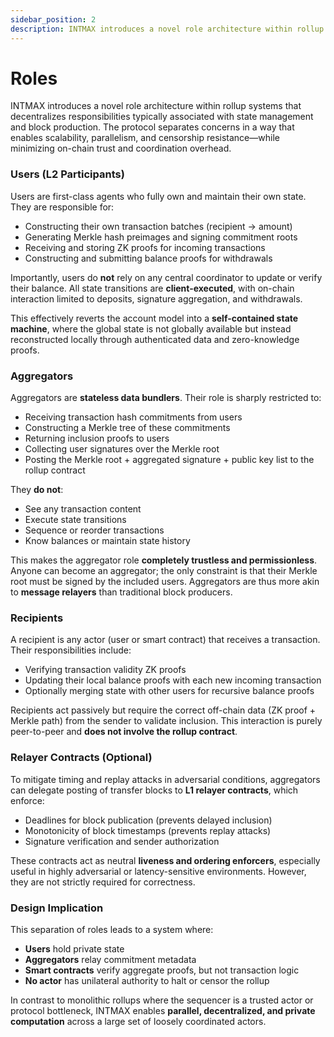 ```yaml
---
sidebar_position: 2
description: INTMAX introduces a novel role architecture within rollup systems that decentralizes responsibilities typically associated with state management and block production.
---
```


# Roles

INTMAX introduces a novel role architecture within rollup systems that decentralizes responsibilities typically associated with state management and block production. The protocol separates concerns in a way that enables scalability, parallelism, and censorship resistance—while minimizing on-chain trust and coordination overhead.

### Users (L2 Participants)

Users are first-class agents who fully own and maintain their own state. They are responsible for:

- Constructing their own transaction batches (recipient → amount)
- Generating Merkle hash preimages and signing commitment roots
- Receiving and storing ZK proofs for incoming transactions
- Constructing and submitting balance proofs for withdrawals

Importantly, users do **not** rely on any central coordinator to update or verify their balance. All state transitions are **client-executed**, with on-chain interaction limited to deposits, signature aggregation, and withdrawals.

This effectively reverts the account model into a **self-contained state machine**, where the global state is not globally available but instead reconstructed locally through authenticated data and zero-knowledge proofs.

### Aggregators

Aggregators are **stateless data bundlers**. Their role is sharply restricted to:

- Receiving transaction hash commitments from users
- Constructing a Merkle tree of these commitments
- Returning inclusion proofs to users
- Collecting user signatures over the Merkle root
- Posting the Merkle root + aggregated signature + public key list to the rollup contract

They **do not**:

- See any transaction content
- Execute state transitions
- Sequence or reorder transactions
- Know balances or maintain state history

This makes the aggregator role **completely trustless and permissionless**. Anyone can become an aggregator; the only constraint is that their Merkle root must be signed by the included users. Aggregators are thus more akin to **message relayers** than traditional block producers.

### Recipients

A recipient is any actor (user or smart contract) that receives a transaction. Their responsibilities include:

- Verifying transaction validity ZK proofs
- Updating their local balance proofs with each new incoming transaction
- Optionally merging state with other users for recursive balance proofs

Recipients act passively but require the correct off-chain data (ZK proof + Merkle path) from the sender to validate inclusion. This interaction is purely peer-to-peer and **does not involve the rollup contract**.

### Relayer Contracts (Optional)

To mitigate timing and replay attacks in adversarial conditions, aggregators can delegate posting of transfer blocks to **L1 relayer contracts**, which enforce:

- Deadlines for block publication (prevents delayed inclusion)
- Monotonicity of block timestamps (prevents replay attacks)
- Signature verification and sender authorization

These contracts act as neutral **liveness and ordering enforcers**, especially useful in highly adversarial or latency-sensitive environments. However, they are not strictly required for correctness.

### Design Implication

This separation of roles leads to a system where:

- **Users** hold private state
- **Aggregators** relay commitment metadata
- **Smart contracts** verify aggregate proofs, but not transaction logic
- **No actor** has unilateral authority to halt or censor the rollup

In contrast to monolithic rollups where the sequencer is a trusted actor or protocol bottleneck, INTMAX enables **parallel, decentralized, and private computation** across a large set of loosely coordinated actors.
